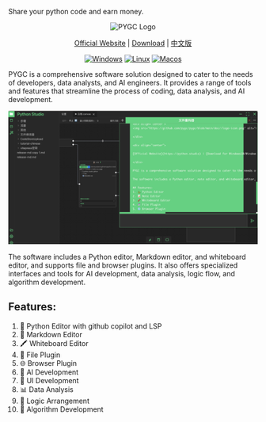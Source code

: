 Share your python code and earn money.

<div align="center">
<img src="https://github.com/pygc/pygc/blob/main/doc//logo-icon.png" alt="PYGC Logo" width="200">

</div>

<div align="center">

[Official Website](https://python.studio) | [Download](https://github.com/pygc/pygc/releases) | [中文版](https://github.com/pygc/python-studio/blob/main/README_CN.md)

[![Windows](https://badgen.net/badge/support/windows/blue?icon=windows)](https://github.com/pygc/pygc/releases)
[![Linux](https://badgen.net/badge/support/linux/blue?icon=linux)](https://github.com/pygc/pygc/releases)
[![Macos](https://badgen.net/badge/support/macos/blue?icon=macos)](https://github.com/pygc/pygc/releases)

</div> 

PYGC is a comprehensive software solution designed to cater to the needs of developers, data analysts, and AI engineers. It provides a range of tools and features that streamline the process of coding, data analysis, and AI development.

![screenshot](/doc/screenshot.png)

The software includes a Python editor, Markdown editor, and whiteboard editor, and supports file and browser plugins. It also offers specialized interfaces and tools for AI development, data analysis, logic flow, and algorithm development.

## Features:
1. 🐍 Python Editor with github copilot and LSP
2. 📝 Markdown Editor
3. 🖍️ Whiteboard Editor
4. 📂 File Plugin
5. 🌐 Browser Plugin
6. 🤖 AI Development
7. 🎨 UI Development
8. 📊 Data Analysis
9. 🧩 Logic Arrangement
10. 🧬 Algorithm Development
